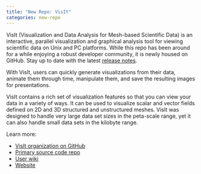 ```yaml
---
title: "New Repo: VisIt"
categories: new-repo
---
```


VisIt (Visualization and Data Analysis for Mesh-based Scientific Data) is an interactive, parallel visualization and graphical analysis tool for viewing scientific data on Unix and PC platforms. While this repo has been around for a while enjoying a robust developer community, it is newly housed on GitHub. Stay up to date with the latest [release notes](https://wci.llnl.gov/simulation/computer-codes/visit/new).

With VisIt, users can quickly generate visualizations from their data, animate them through time, manipulate them, and save the resulting images for presentations.

VisIt contains a rich set of visualization features so that you can view your data in a variety of ways. It can be used to visualize scalar and vector fields defined on 2D and 3D structured and unstructured meshes. VisIt was designed to handle very large data set sizes in the peta-scale range, yet it can also handle small data sets in the kilobyte range. 

Learn more:
- [VisIt organization on GitHub](https://github.com/visit-dav)
- [Primary source code repo](https://github.com/visit-dav/visit)
- [User wiki](https://www.visitusers.org/index.php?title=Main_Page)
- [Website](https://wci.llnl.gov/simulation/computer-codes/visit/)
